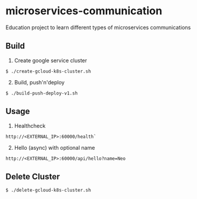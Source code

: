 # microservices-communication

Education project to learn different types of microservices communications

## Build
1. Create google service cluster
```shell script
$ ./create-gcloud-k8s-cluster.sh
```
2. Build, push'n'deploy
```shell script
$ ./build-push-deploy-v1.sh
```

## Usage
1. Healthcheck
```
http://<EXTERNAL_IP>:60000/health`
```
2. Hello (async) with optional name
```
http://<EXTERNAL_IP>:60000/api/hello?name=Neo
```

## Delete Cluster
```shell script
$ ./delete-gcloud-k8s-cluster.sh
```

